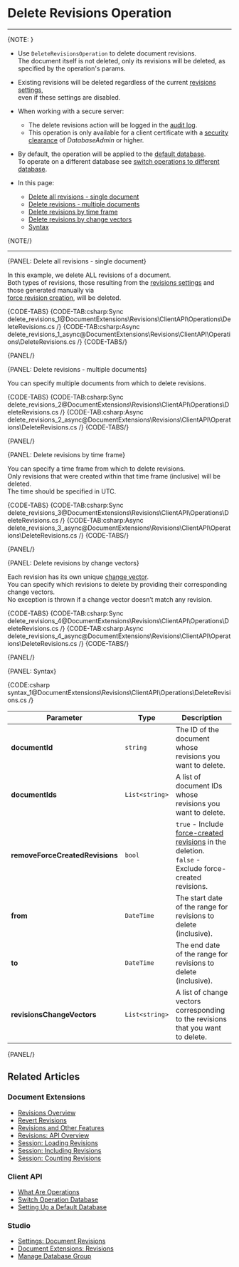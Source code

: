 ﻿# Delete Revisions Operation
---

{NOTE: }

* Use `DeleteRevisionsOperation` to delete document revisions.  
  The document itself is not deleted, only its revisions will be deleted, as specified by the operation's params.

* Existing revisions will be deleted regardless of the current [revisions settings](../../../../studio/database/settings/document-revisions),  
  even if these settings are disabled.

* When working with a secure server:  
  * The delete revisions action will be logged in the [audit log](../../../../server/security/audit-log/audit-log).  
  * This operation is only available for a client certificate with a [security clearance](../../../../server/security/authorization/security-clearance-and-permissions) of _DatabaseAdmin_ or higher.

* By default, the operation will be applied to the [default database](../../../../client-api/setting-up-default-database).  
  To operate on a different database see [switch operations to different database](../../../../client-api/operations/how-to/switch-operations-to-a-different-database).  

* In this page:  
  * [Delete all revisions - single document](../../../../document-extensions/revisions/client-api/operations/delete-revisions#delete-all-revisions---single-document)
  * [Delete revisions - multiple documents](../../../../document-extensions/revisions/client-api/operations/delete-revisions#delete-revisions---multiple-documents)
  * [Delete revisions by time frame](../../../../document-extensions/revisions/client-api/operations/delete-revisions#delete-revisions-by-time-frame)  
  * [Delete revisions by change vectors](../../../../document-extensions/revisions/client-api/operations/delete-revisions#delete-revisions-by-change-vectors)  
  * [Syntax](../../../../document-extensions/revisions/client-api/operations/delete-revisions#syntax)  

{NOTE/}

---

{PANEL: Delete all revisions - single document}

In this example, we delete ALL revisions of a document.  
Both types of revisions, those resulting from the [revisions settings](../../../../studio/database/settings/document-revisions) and those generated manually via  
[force revision creation](../../../../document-extensions/revisions/overview#force-revision-creation), will be deleted.

{CODE-TABS}
{CODE-TAB:csharp:Sync delete_revisions_1@DocumentExtensions\Revisions\ClientAPI\Operations\DeleteRevisions.cs /}
{CODE-TAB:csharp:Async delete_revisions_1_async@DocumentExtensions\Revisions\ClientAPI\Operations\DeleteRevisions.cs /}
{CODE-TABS/}

{PANEL/}

{PANEL: Delete revisions - multiple documents}

You can specify multiple documents from which to delete revisions.

{CODE-TABS}
{CODE-TAB:csharp:Sync delete_revisions_2@DocumentExtensions\Revisions\ClientAPI\Operations\DeleteRevisions.cs /}
{CODE-TAB:csharp:Async delete_revisions_2_async@DocumentExtensions\Revisions\ClientAPI\Operations\DeleteRevisions.cs /}
{CODE-TABS/}

{PANEL/}

{PANEL: Delete revisions by time frame}

You can specify a time frame from which to delete revisions.  
Only revisions that were created within that time frame (inclusive) will be deleted.  
The time should be specified in UTC.

{CODE-TABS}
{CODE-TAB:csharp:Sync delete_revisions_3@DocumentExtensions\Revisions\ClientAPI\Operations\DeleteRevisions.cs /}
{CODE-TAB:csharp:Async delete_revisions_3_async@DocumentExtensions\Revisions\ClientAPI\Operations\DeleteRevisions.cs /}
{CODE-TABS/}

{PANEL/}

{PANEL: Delete revisions by change vectors}

Each revision has its own unique [change vector](../../../../document-extensions/revisions/client-api/session/loading#get-revisions-by-change-vector).  
You can specify which revisions to delete by providing their corresponding change vectors.  
No exception is thrown if a change vector doesn’t match any revision.

{CODE-TABS}
{CODE-TAB:csharp:Sync delete_revisions_4@DocumentExtensions\Revisions\ClientAPI\Operations\DeleteRevisions.cs /}
{CODE-TAB:csharp:Async delete_revisions_4_async@DocumentExtensions\Revisions\ClientAPI\Operations\DeleteRevisions.cs /}
{CODE-TABS/}

{PANEL/}

{PANEL: Syntax}

{CODE:csharp syntax_1@DocumentExtensions\Revisions\ClientAPI\Operations\DeleteRevisions.cs /}

| Parameter                       | Type           | Description                                                                                                                                                                           |
|---------------------------------|----------------|---------------------------------------------------------------------------------------------------------------------------------------------------------------------------------------|
| **documentId**                  | `string`       | The ID of the document whose revisions you want to delete.                                                                                                                            |
| **documentIds**                 | `List<string>` | A list of document IDs whose revisions you want to delete.                                                                                                                            |
| **removeForceCreatedRevisions** | `bool`         | `true` - Include [force-created revisions](../../../../document-extensions/revisions/overview#force-revision-creation) in the deletion.<br>`false` - Exclude force-created revisions. |
| **from**                        | `DateTime`     | The start date of the range for revisions to delete (inclusive).                                                                                                                      |
| **to**                          | `DateTime`     | The end date of the range for revisions to delete (inclusive).                                                                                                                        |
| **revisionsChangeVectors**      | `List<string>` | A list of change vectors corresponding to the revisions that you want to delete.                                                                                                      |

{PANEL/}

## Related Articles

### Document Extensions

* [Revisions Overview](../../../../document-extensions/revisions/overview)  
* [Revert Revisions](../../../../document-extensions/revisions/revert-revisions)  
* [Revisions and Other Features](../../../../document-extensions/revisions/revisions-and-other-features)  
* [Revisions: API Overview](../../../../document-extensions/revisions/client-api/overview)
* [Session: Loading Revisions](../../../../document-extensions/revisions/client-api/session/loading)
* [Session: Including Revisions](../../../../document-extensions/revisions/client-api/session/including)
* [Session: Counting Revisions](../../../../document-extensions/revisions/client-api/session/counting)

### Client API

* [What Are Operations](../../../../client-api/operations/what-are-operations)
* [Switch Operation Database](../../../../client-api/operations/how-to/switch-operations-to-a-different-database)
* [Setting Up a Default Database](../../../../client-api/setting-up-default-database)

### Studio

* [Settings: Document Revisions](../../../../studio/database/settings/document-revisions)  
* [Document Extensions: Revisions](../../../../studio/database/document-extensions/revisions)  
* [Manage Database Group](../../../../studio/database/settings/manage-database-group)
